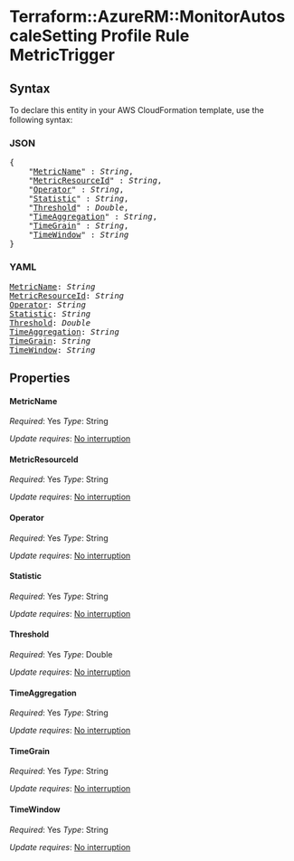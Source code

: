 # Terraform::AzureRM::MonitorAutoscaleSetting Profile Rule MetricTrigger

## Syntax

To declare this entity in your AWS CloudFormation template, use the following syntax:

### JSON

<pre>
{
    "<a href="#metricname" title="MetricName">MetricName</a>" : <i>String</i>,
    "<a href="#metricresourceid" title="MetricResourceId">MetricResourceId</a>" : <i>String</i>,
    "<a href="#operator" title="Operator">Operator</a>" : <i>String</i>,
    "<a href="#statistic" title="Statistic">Statistic</a>" : <i>String</i>,
    "<a href="#threshold" title="Threshold">Threshold</a>" : <i>Double</i>,
    "<a href="#timeaggregation" title="TimeAggregation">TimeAggregation</a>" : <i>String</i>,
    "<a href="#timegrain" title="TimeGrain">TimeGrain</a>" : <i>String</i>,
    "<a href="#timewindow" title="TimeWindow">TimeWindow</a>" : <i>String</i>
}
</pre>

### YAML

<pre>
<a href="#metricname" title="MetricName">MetricName</a>: <i>String</i>
<a href="#metricresourceid" title="MetricResourceId">MetricResourceId</a>: <i>String</i>
<a href="#operator" title="Operator">Operator</a>: <i>String</i>
<a href="#statistic" title="Statistic">Statistic</a>: <i>String</i>
<a href="#threshold" title="Threshold">Threshold</a>: <i>Double</i>
<a href="#timeaggregation" title="TimeAggregation">TimeAggregation</a>: <i>String</i>
<a href="#timegrain" title="TimeGrain">TimeGrain</a>: <i>String</i>
<a href="#timewindow" title="TimeWindow">TimeWindow</a>: <i>String</i>
</pre>

## Properties

#### MetricName

_Required_: Yes
_Type_: String

_Update requires_: [No interruption](https://docs.aws.amazon.com/AWSCloudFormation/latest/UserGuide/using-cfn-updating-stacks-update-behaviors.html#update-no-interrupt)

#### MetricResourceId

_Required_: Yes
_Type_: String

_Update requires_: [No interruption](https://docs.aws.amazon.com/AWSCloudFormation/latest/UserGuide/using-cfn-updating-stacks-update-behaviors.html#update-no-interrupt)

#### Operator

_Required_: Yes
_Type_: String

_Update requires_: [No interruption](https://docs.aws.amazon.com/AWSCloudFormation/latest/UserGuide/using-cfn-updating-stacks-update-behaviors.html#update-no-interrupt)

#### Statistic

_Required_: Yes
_Type_: String

_Update requires_: [No interruption](https://docs.aws.amazon.com/AWSCloudFormation/latest/UserGuide/using-cfn-updating-stacks-update-behaviors.html#update-no-interrupt)

#### Threshold

_Required_: Yes
_Type_: Double

_Update requires_: [No interruption](https://docs.aws.amazon.com/AWSCloudFormation/latest/UserGuide/using-cfn-updating-stacks-update-behaviors.html#update-no-interrupt)

#### TimeAggregation

_Required_: Yes
_Type_: String

_Update requires_: [No interruption](https://docs.aws.amazon.com/AWSCloudFormation/latest/UserGuide/using-cfn-updating-stacks-update-behaviors.html#update-no-interrupt)

#### TimeGrain

_Required_: Yes
_Type_: String

_Update requires_: [No interruption](https://docs.aws.amazon.com/AWSCloudFormation/latest/UserGuide/using-cfn-updating-stacks-update-behaviors.html#update-no-interrupt)

#### TimeWindow

_Required_: Yes
_Type_: String

_Update requires_: [No interruption](https://docs.aws.amazon.com/AWSCloudFormation/latest/UserGuide/using-cfn-updating-stacks-update-behaviors.html#update-no-interrupt)

